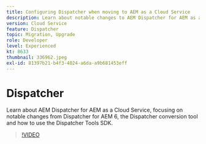 ```yaml
---
title: Configuring Dispatcher when moving to AEM as a Cloud Service
description: Learn about notable changes to AEM Dispatcher for AEM as a Cloud Service, the Dispatcher conversion tool and how to use the Dispatcher Tools SDK.
version: Cloud Service
feature: Dispatcher
topic: Migration, Upgrade
role: Developer
level: Experienced
kt: 8633
thumbnail: 336962.jpeg
exl-id: 81397b21-b4f3-4024-a6da-a9b681453eff
---
```

# Dispatcher

Learn about AEM Dispatcher for AEM as a Cloud Service, focusing on notable changes from Dispatcher for AEM 6, the Dispatcher conversion tool and how to use the Dispatcher Tools SDK.

>[!VIDEO](https://video.tv.adobe.com/v/336962/?quality=12&learn=on)
